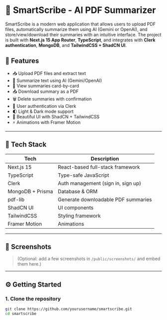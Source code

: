 # 🧠 SmartScribe - AI PDF Summarizer

SmartScribe is a modern web application that allows users to upload PDF files, automatically summarize them using AI (Gemini or OpenAI), and store/view/download their summaries with an intuitive interface. The project is built with **Next.js 15 App Router**, **TypeScript**, and integrates with **Clerk authentication**, **MongoDB**, and **TailwindCSS + ShadCN UI**.

## 🚀 Features

- 📥 Upload PDF files and extract text
- 🤖 Summarize text using AI (Gemini/OpenAI)
- 🧾 View summaries card-by-card
- 📤 Download summary as a PDF
- 🗑️ Delete summaries with confirmation
- 🔐 User authentication via Clerk
- 🌓 Light & Dark mode support
- 🎨 Beautiful UI with ShadCN + TailwindCSS
- ⚡ Animations with Framer Motion

---

## 🧰 Tech Stack

| Tech             | Description                            |
|------------------|----------------------------------------|
| Next.js 15       | React-based full-stack framework       |
| TypeScript       | Type-safe JavaScript                   |
| Clerk            | Auth management (sign in, sign up)     |
| MongoDB + Prisma | Database & ORM                         |
| pdf-lib          | Generate downloadable PDF summaries    |
| ShadCN UI        | UI components                          |
| TailwindCSS      | Styling framework                      |
| Framer Motion    | Animations                             |

---

## 📸 Screenshots

> (Optional: add a few screenshots in `/public/screenshots/` and embed them here.)

---

## ⚙️ Getting Started

### 1. Clone the repository

```bash
git clone https://github.com/yourusername/smartscribe.git
cd smartscribe
